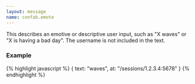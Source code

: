 ```yaml
---
layout: message
name: confab.emote
---
```

This describes an emotive or descriptive user input, such as "X waves" or "X is having a bad day".
The username is not included in the text.

### Example

{% highlight javascript %}
{
    text: "waves",
    at: "/sessions/1.2.3.4:5678"
}
{% endhighlight %}
